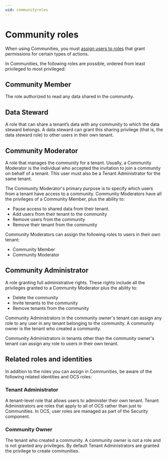 ```yaml
---
uid: communityroles
---
```


# Community roles

When using Communities, you must [assign users to roles](xref:managecommunityusers#assign-user-roles) that grant permissions for certain types of actions.

In Communities, the following roles are possible, ordered from least privileged to most privileged:

## Community Member

The role authorized to read any data shared in the community.

## Data Steward

A role that can share a tenant’s data with any community to which the data steward belongs. A data steward can grant this sharing privilege (that is, the data steward role) to other users in their own tenant.

## Community Moderator

A role that  manages the community for a tenant. Usually, a Community Moderator is the individual who accepted the invitation to join a community on behalf of a tenant. This user must also be a Tenant Administrator for the same tenant.

The Community Moderator's primary purpose is to specify which users from a tenant have access to a community. Community Moderators have all the privileges of a Community Member, plus the ability to:  

- Pause access to shared data from their tenant.
- Add users from their tenant to the community
- Remove users from the community
- Remove their tenant from the community

Community Moderators can assign the following roles to users in their own tenant:

- Community Member
- Community Moderator

## Community Administrator

A role granting full administrative rights. These rights include all the privileges granted to a Community Moderator plus the ability to:

- Delete the community
- Invite tenants to the community
- Remove tenants from the community

Community Administrators in the community owner's tenant can assign any role to any user in any tenant belonging to the community. A community owner is the tenant who created a community.

Community Administrators in tenants other than the community owner's tenant can assign any role to users in their own tenant.

## Related roles and identities

In addition to the roles you can assign in Communities, be aware of the following related identities and OCS roles:

### Tenant Administrator

A tenant-level role that allows users to administer their own tenant. Tenant Administrators are roles that apply to all of OCS rather than just to Communities. In OCS, user roles are managed as part of the Security component.

### Community Owner

The tenant who created a community. A community owner is not a role and is not granted any privileges. By default Tenant Administrators are granted the privilege to create communities.